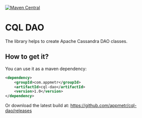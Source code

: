 [![Maven Central](https://maven-badges.herokuapp.com/maven-central/com.appmetr/cql-dao/badge.png)](https://maven-badges.herokuapp.com/maven-central/com.appmetr/cql-dao)

CQL DAO
=============

The library helps to create Apache Cassandra DAO classes.

## How to get it?

You can use it as a maven dependency:

```xml
<dependency>
    <groupId>com.appmetr</groupId>
    <artifactId>cql-dao</artifactId>
    <version>1.0</version>
</dependency>
```

Or download the latest build at:
    https://github.com/appmetr/cql-dao/releases
